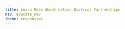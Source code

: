 ```yaml
---
title: Learn More About Letron District Partnerships
nav: educate_nav
theme: responsive
---
```


<script type="text/javascript" src="https://form.jotform.com/jsform/53477234235153"></script>

